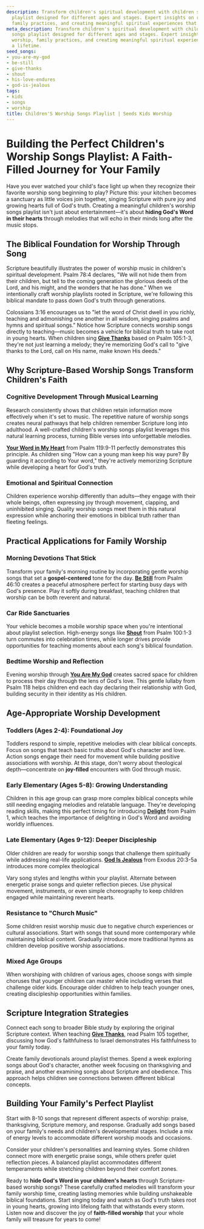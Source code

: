 ```yaml
---
description: Transform children's spiritual development with children s worship songs
  playlist designed for different ages and stages. Expert insights on reverent worship,
  family practices, and creating meaningful spiritual experiences that last a lifetime.
meta_description: Transform children's spiritual development with children s worship
  songs playlist designed for different ages and stages. Expert insights on reverent
  worship, family practices, and creating meaningful spiritual experiences that last
  a lifetime.
seed_songs:
- you-are-my-god
- be-still
- give-thanks
- shout
- his-love-endures
- god-is-jealous
tags:
- kids
- songs
- worship
title: Children'S Worship Songs Playlist | Seeds Kids Worship
---
```

# Building the Perfect Children's Worship Songs Playlist: A Faith-Filled Journey for Your Family

Have you ever watched your child's face light up when they recognize their favorite worship song beginning to play? Picture this: your kitchen becomes a sanctuary as little voices join together, singing Scripture with pure joy and growing hearts full of God's truth. Creating a meaningful children's worship songs playlist isn't just about entertainment—it's about **hiding God's Word in their hearts** through melodies that will echo in their minds long after the music stops.

## The Biblical Foundation for Worship Through Song

Scripture beautifully illustrates the power of worship music in children's spiritual development. Psalm 78:4 declares, "We will not hide them from their children, but tell to the coming generation the glorious deeds of the Lord, and his might, and the wonders that he has done." When we intentionally craft worship playlists rooted in Scripture, we're following this biblical mandate to pass down God's truth through generations.

Colossians 3:16 encourages us to "let the word of Christ dwell in you richly, teaching and admonishing one another in all wisdom, singing psalms and hymns and spiritual songs." Notice how Scripture connects worship songs directly to teaching—music becomes a vehicle for biblical truth to take root in young hearts. When children sing **[Give Thanks](https://seedskidsworship.com/product/give-thanks-psalm-1051-3-2/)** based on Psalm 105:1-3, they're not just learning a melody; they're memorizing God's call to "give thanks to the Lord, call on His name, make known His deeds."

## Why Scripture-Based Worship Songs Transform Children's Faith

### Cognitive Development Through Musical Learning

Research consistently shows that children retain information more effectively when it's set to music. The repetitive nature of worship songs creates neural pathways that help children remember Scripture long into adulthood. A well-crafted children's worship songs playlist leverages this natural learning process, turning Bible verses into unforgettable melodies.

**[Your Word in My Heart](https://seedskidsworship.com/product/your-word-in-my-heart-psalm-1199-11-2/)** from Psalm 119:9-11 perfectly demonstrates this principle. As children sing "How can a young man keep his way pure? By guarding it according to Your word," they're actively memorizing Scripture while developing a heart for God's truth.

### Emotional and Spiritual Connection

Children experience worship differently than adults—they engage with their whole beings, often expressing joy through movement, clapping, and uninhibited singing. Quality worship songs meet them in this natural expression while anchoring their emotions in biblical truth rather than fleeting feelings.

## Practical Applications for Family Worship

### Morning Devotions That Stick

Transform your family's morning routine by incorporating gentle worship songs that set a **gospel-centered** tone for the day. **[Be Still](https://seedskidsworship.com/product/seeds-of-praise-vol-3/)** from Psalm 46:10 creates a peaceful atmosphere perfect for starting busy days with God's presence. Play it softly during breakfast, teaching children that worship can be both reverent and natural.

### Car Ride Sanctuaries

Your vehicle becomes a mobile worship space when you're intentional about playlist selection. High-energy songs like **[Shout](https://seedskidsworship.com/product/shout-psalm-1001-3/)** from Psalm 100:1-3 turn commutes into celebration times, while longer drives provide opportunities for teaching moments about each song's biblical foundation.

### Bedtime Worship and Reflection

Evening worship through **[You Are My God](https://seedskidsworship.com/product/you-are-my-god-psalm-1181-28-29/)** creates sacred space for children to process their day through the lens of God's love. This gentle lullaby from Psalm 118 helps children end each day declaring their relationship with God, building security in their identity as His children.

## Age-Appropriate Worship Development

### Toddlers (Ages 2-4): Foundational Joy

Toddlers respond to simple, repetitive melodies with clear biblical concepts. Focus on songs that teach basic truths about God's character and love. Action songs engage their need for movement while building positive associations with worship. At this stage, don't worry about theological depth—concentrate on **joy-filled** encounters with God through music.

### Early Elementary (Ages 5-8): Growing Understanding

Children in this age group can grasp more complex biblical concepts while still needing engaging melodies and relatable language. They're developing reading skills, making this perfect timing for introducing **[Delight](https://seedskidsworship.com/product/seeds-of-character-vol-6/)** from Psalm 1, which teaches the importance of delighting in God's Word and avoiding worldly influences.

### Late Elementary (Ages 9-12): Deeper Discipleship

Older children are ready for worship songs that challenge them spiritually while addressing real-life applications. **[God Is Jealous](https://seedskidsworship.com/product/god-is-jealous-exodus-203-5a-2/)** from Exodus 20:3-5a introduces more complex theological

Vary song styles and lengths within your playlist. Alternate between energetic praise songs and quieter reflection pieces. Use physical movement, instruments, or even simple choreography to keep children engaged while maintaining reverent hearts.

### Resistance to "Church Music"

Some children resist worship music due to negative church experiences or cultural associations. Start with songs that sound more contemporary while maintaining biblical content. Gradually introduce more traditional hymns as children develop positive worship associations.

### Mixed Age Groups

When worshiping with children of various ages, choose songs with simple choruses that younger children can master while including verses that challenge older kids. Encourage older children to help teach younger ones, creating discipleship opportunities within families.

## Scripture Integration Strategies

Connect each song to broader Bible study by exploring the original Scripture context. When teaching **[Give Thanks](https://seedskidsworship.com/product/give-thanks-psalm-1051-3-2/)**, read Psalm 105 together, discussing how God's faithfulness to Israel demonstrates His faithfulness to your family today.

Create family devotionals around playlist themes. Spend a week exploring songs about God's character, another week focusing on thanksgiving and praise, and another examining songs about Scripture and obedience. This approach helps children see connections between different biblical concepts.

## Building Your Family's Perfect Playlist

Start with 8-10 songs that represent different aspects of worship: praise, thanksgiving, Scripture memory, and response. Gradually add songs based on your family's needs and children's developmental stages. Include a mix of energy levels to accommodate different worship moods and occasions.

Consider your children's personalities and learning styles. Some children connect more with energetic praise songs, while others prefer quiet reflection pieces. A balanced playlist accommodates different temperaments while stretching children beyond their comfort zones.

Ready to **hide God's Word in your children's hearts** through Scripture-based worship songs? These carefully crafted melodies will transform your family worship time, creating lasting memories while building unshakeable biblical foundations. Start singing today and watch as God's truth takes root in young hearts, growing into lifelong faith that withstands every storm. Listen now and discover the joy of **faith-filled worship** that your whole family will treasure for years to come!

<script type="application/ld+json">
{
  "@context": "https://schema.org",
  "@type": "Article",
  "headline": "Children's Worship Songs Playlist",
  "author": {
    "@type": "Organization",
    "name": "Seeds Kids Worship"
  },
  "publisher": {
    "@type": "Organization",
    "name": "Seeds Kids Worship",
    "logo": {
      "@type": "ImageObject",
      "url": "https://seedskidsworship.com/logo.png"
    }
  },
  "datePublished": "2025-09-04T09:08:26.595707",
  "dateModified": "2025-09-04T09:08:26.595720",
  "description": "Transform children's spiritual development with children's worship songs playlist designed for different ages and stages. Expert insights on reverent worship, f",
  "mainEntityOfPage": {
    "@type": "WebPage",
    "@id": "https://seedskidsworship.com/activities/children-s-worship-songs-playlist/"
  }
}
</script>

<script type="application/ld+json">
{
  "@context": "https://schema.org",
  "@type": "Product",
  "name": "You Are My God",
  "description": "Gentle lullaby declaring God as my God with thanksgiving from Psalm 118:1 and 28-29",
  "url": "https://seedskidsworship.com/product/you-are-my-god-psalm-1181-28-29/",
  "brand": {
    "@type": "Brand",
    "name": "Seeds Kids Worship"
  },
  "category": "Children's Christian Music",
  "album": "When You Lie Down: Lullabies…"
}
</script>

<script type="application/ld+json">
{
  "@context": "https://schema.org",
  "@type": "Product",
  "name": "Be Still",
  "description": "Peaceful worship song for meditation and quietness encouraging children to be still and know God",
  "url": "https://seedskidsworship.com/product/seeds-of-praise-vol-3/",
  "brand": {
    "@type": "Brand",
    "name": "Seeds Kids Worship"
  },
  "category": "Children's Christian Music",
  "album": "Seeds of Praise / Lullabies"
}
</script>

<script type="application/ld+json">
{
  "@context": "https://schema.org",
  "@type": "Product",
  "name": "Give Thanks",
  "description": "Based on Psalm 105:1-5, this song encourages children to give thanks to the Lord, call on His name, make known His deeds and remember the wonders He has done.",
  "url": "https://seedskidsworship.
